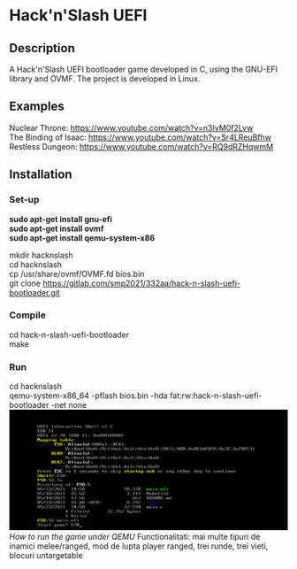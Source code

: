 # Hack'n'Slash UEFI
## Description
A Hack'n'Slash UEFI bootloader game developed in C, using the GNU-EFI library and OVMF. The project is developed in Linux.

## Examples
Nuclear Throne: https://www.youtube.com/watch?v=n3IvM0f2Lvw <br>
The Binding of Isaac: https://www.youtube.com/watch?v=Sr4LReuBfhw <br>
Restless Dungeon: https://www.youtube.com/watch?v=RQ9dRZHqwmM <br>

## Installation
### Set-up
**sudo apt-get install gnu-efi**
<br>
**sudo apt-get install ovmf**
<br>
**sudo apt-get install qemu-system-x86**
<br>

mkdir hacknslash
<br>
cd hacknslash
<br>
cp /usr/share/ovmf/OVMF.fd bios.bin
<br>
git clone https://gitlab.com/smp2021/332aa/hack-n-slash-uefi-bootloader.git
### Compile
cd hack-n-slash-uefi-bootloader
<br>
make
### Run 
cd hacknslash
<br>
qemu-system-x86_64 -pflash bios.bin -hda fat:rw:hack-n-slash-uefi-bootloader -net none
![](psmp1.png)*How to run the game under QEMU*
Functionalitati: mai multe tipuri de inamici melee/ranged, mod de lupta player ranged, trei runde, trei vieti, blocuri untargetable
